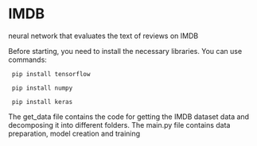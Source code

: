 # IMDB
neural network that evaluates the text of reviews on IMDB

Before starting, you need to install the necessary libraries. You can use commands:

` pip install tensorflow`

` pip install numpy`

` pip install keras`

The get_data file contains the code for getting the IMDB dataset data and decomposing it into different folders.
The main.py file contains data preparation, model creation and training

